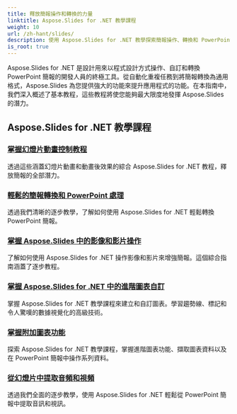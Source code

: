 ```yaml
---
title: 釋放簡報操作和轉換的力量
linktitle: Aspose.Slides for .NET 教學課程
weight: 10
url: /zh-hant/slides/
description: 使用 Aspose.Slides for .NET 教學探索簡報操作、轉換和 PowerPoint 處理的世界。學習創建、轉換和增強簡報以獲得有影響力的結果。
is_root: true
---
```

Aspose.Slides for .NET 是設計用來以程式設計方式操作、自訂和轉換 PowerPoint 簡報的開發人員的終極工具。從自動化重複任務到將簡報轉換為通用格式，Aspose.Slides 為您提供強大的功能來提升應用程式的功能。在本指南中，我們深入概述了基本教程，這些教程將使您能夠最大限度地發揮 Aspose.Slides 的潛力。

## Aspose.Slides for .NET 教學課程
### [掌握幻燈片動畫控制教程](./master-slide-animation-control/)
透過這些涵蓋幻燈片動畫和動畫後效果的綜合 Aspose.Slides for .NET 教程，釋放簡報的全部潛力。
### [輕鬆的簡報轉換和 PowerPoint 處理](./presentation-conversion-guide/)
透過我們清晰的逐步教學，了解如何使用 Aspose.Slides for .NET 輕鬆轉換 PowerPoint 簡報。
### [掌握 Aspose.Slides 中的影像和影片操作](./mastering-image-and-video-manipulation/)
了解如何使用 Aspose.Slides for .NET 操作影像和影片來增強簡報。這個綜合指南涵蓋了逐步教程。
### [掌握 Aspose.Slides for .NET 中的進階圖表自訂](./master-advanced-chart-customization/)
掌握 Aspose.Slides for .NET 教學課程來建立和自訂圖表。學習趨勢線、標記和令人驚嘆的數據視覺化的高級技術。
### [掌握附加圖表功能](./master-additional-chart-features/)
探索 Aspose.Slides for .NET 教學課程，掌握進階圖表功能、擷取圖表資料以及在 PowerPoint 簡報中操作系列資料。
### [從幻燈片中提取音頻和視頻](./extract-audio-and-video/)
透過我們全面的逐步教學，使用 Aspose.Slides for .NET 輕鬆從 PowerPoint 簡報中提取音訊和視訊。